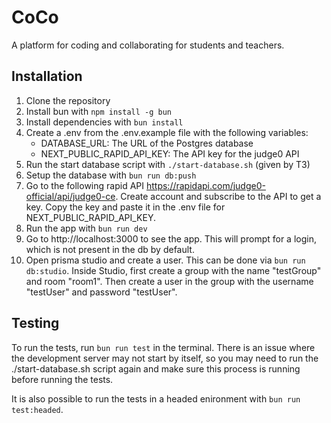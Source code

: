# CoCo

A platform for coding and collaborating for students and teachers.

## Installation

1. Clone the repository
2. Install bun with `npm install -g bun`
3. Install dependencies with `bun install`
4. Create a .env from the .env.example file with the following variables:
   - DATABASE_URL: The URL of the Postgres database
   - NEXT_PUBLIC_RAPID_API_KEY: The API key for the judge0 API
5. Run the start database script with `./start-database.sh` (given by T3)
6. Setup the database with `bun run db:push`
7. Go to the following rapid API https://rapidapi.com/judge0-official/api/judge0-ce. Create account and subscribe to the API to get a key. Copy the key and paste it in the .env file for NEXT_PUBLIC_RAPID_API_KEY.
8. Run the app with `bun run dev`
9. Go to http://localhost:3000 to see the app. This will prompt for a login, which is not present in the db by default.
10. Open prisma studio and create a user. This can be done via `bun run db:studio`. Inside Studio, first create a group with the name "testGroup" and room "room1". Then create a user in the group with the username "testUser" and password "testUser".

## Testing

To run the tests, run `bun run test` in the terminal. There is an issue where the development server may not start by itself, so you may need to run the ./start-database.sh script again and make sure this process is running before running the tests.

It is also possible to run the tests in a headed enironment with `bun run test:headed`.